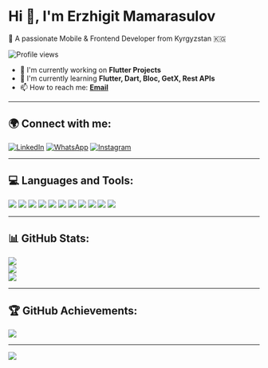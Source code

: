 # Hi 👋, I'm Erzhigit Mamarasulov  
🚀 A passionate Mobile & Frontend Developer from Kyrgyzstan 🇰🇬  

![Profile views](https://komarev.com/ghpvc/?username=erjigit12&color=blue&style=flat)  

- 🔭 I'm currently working on **Flutter Projects**  
- 🌱 I'm currently learning **Flutter, Dart, Bloc, GetX, Rest APIs**  
- 📫 How to reach me: **[Email](mailto:pesfifaer20@gmail.com)**  

---

## 🌍 Connect with me:  
<p align="left">
<a href="https://www.linkedin.com/in/erzhigit-mamarasulov-9093b0266/" target="_blank"><img src="https://img.shields.io/badge/LinkedIn-%230077B5.svg?style=for-the-badge&logo=linkedin&logoColor=white" alt="LinkedIn"/></a>
<a href="https://api.whatsapp.com/send?phone=774298179" target="_blank"><img src="https://img.shields.io/badge/WhatsApp-%25D366.svg?style=for-the-badge&logo=whatsapp&logoColor=white" alt="WhatsApp"/></a>
<a href="https://www.instagram.com/erzhigitmm/" target="_blank"><img src="https://img.shields.io/badge/Instagram-%23E4405F.svg?style=for-the-badge&logo=instagram&logoColor=white" alt="Instagram"/></a>
</p>

---

## 💻 Languages and Tools:
<p align="left"> 
  <img src="https://img.icons8.com/color/48/000000/flutter.png"/> 
  <img src="https://img.icons8.com/color/48/000000/dart.png"/>
  <img src="https://img.icons8.com/color/48/000000/firebase.png"/>
  <img src="https://img.icons8.com/external-tal-revivo-color-tal-revivo/48/000000/external-bloc-an-extensible-library-to-separatepresentation-from-business-logic-logo-color-tal-revivo.png"/>
  <img src="https://img.icons8.com/external-flatart-icons-outline-flatarticons/64/000000/external-api-coding-and-development-flatart-icons-outline-flatarticons.png"/>
  <img src="https://img.icons8.com/color/48/000000/html-5.png"/>
  <img src="https://img.icons8.com/color/48/000000/css3.png"/>
  <img src="https://img.icons8.com/color/48/000000/mysql.png"/>
  <img src="https://img.icons8.com/color/48/000000/git.png"/>
  <img src="https://img.icons8.com/color/48/000000/figma.png"/>
  <img src="https://img.icons8.com/external-flat-juicy-fish/48/000000/external-postman-api-flat-flat-juicy-fish.png"/>
</p>

---

## 📊 GitHub Stats:
![](https://github-readme-stats.vercel.app/api?username=erjigit12&theme=dark&hide_border=false&include_all_commits=false&count_private=true)  
![](https://github-readme-streak-stats.herokuapp.com/?user=erjigit12&theme=dark&hide_border=false)  
![](https://github-readme-stats.vercel.app/api/top-langs/?username=erjigit12&theme=dark&hide_border=false&include_all_commits=false&count_private=true&layout=compact)  

---

## 🏆 GitHub Achievements:
![](https://github-profile-trophy.vercel.app/?username=erjigit12&theme=radical&no-frame=false&no-bg=false&margin-w=4)  

---

[![](https://visitcount.itsvg.in/api?id=erjigit12&icon=5&color=13)](https://visitcount.itsvg.in)  

<!-- Proudly created with GPRM ( https://gprm.itsvg.in ) -->
